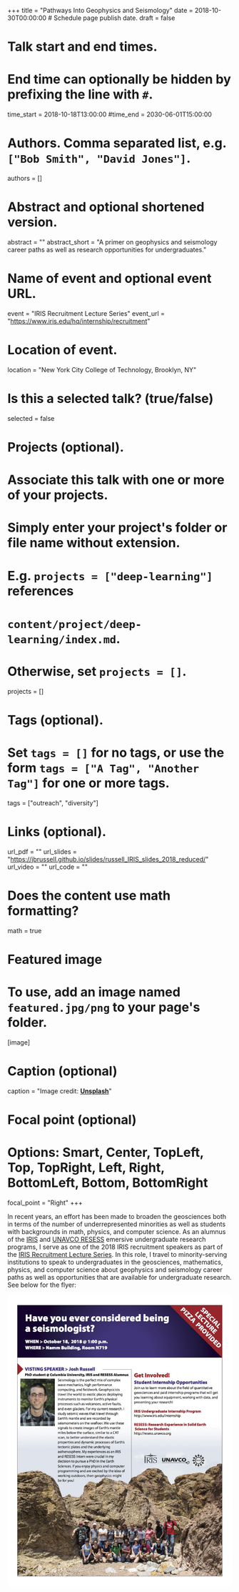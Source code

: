 +++
title = "Pathways Into Geophysics and Seismology"
date = 2018-10-30T00:00:00  # Schedule page publish date.
draft = false

# Talk start and end times.
#   End time can optionally be hidden by prefixing the line with `#`.
time_start = 2018-10-18T13:00:00
#time_end = 2030-06-01T15:00:00

# Authors. Comma separated list, e.g. `["Bob Smith", "David Jones"]`.
authors = []

# Abstract and optional shortened version.
abstract = ""
abstract_short = "A primer on geophysics and seismology career paths as well as research opportunities for undergraduates."

# Name of event and optional event URL.
event = "IRIS Recruitment Lecture Series"
event_url = "https://www.iris.edu/hq/internship/recruitment"

# Location of event.
location = "New York City College of Technology, Brooklyn, NY"

# Is this a selected talk? (true/false)
selected = false

# Projects (optional).
#   Associate this talk with one or more of your projects.
#   Simply enter your project's folder or file name without extension.
#   E.g. `projects = ["deep-learning"]` references 
#   `content/project/deep-learning/index.md`.
#   Otherwise, set `projects = []`.
projects = []

# Tags (optional).
#   Set `tags = []` for no tags, or use the form `tags = ["A Tag", "Another Tag"]` for one or more tags.
tags = ["outreach", "diversity"]

# Links (optional).
url_pdf = ""
url_slides = "https://jbrussell.github.io/slides/russell_IRIS_slides_2018_reduced/"
url_video = ""
url_code = ""

# Does the content use math formatting?
math = true

# Featured image
# To use, add an image named `featured.jpg/png` to your page's folder. 
[image]
  # Caption (optional)
  caption = "Image credit: [**Unsplash**](https://unsplash.com/photos/bzdhc5b3Bxs)"

  # Focal point (optional)
  # Options: Smart, Center, TopLeft, Top, TopRight, Left, Right, BottomLeft, Bottom, BottomRight
  focal_point = "Right"
+++

In recent years, an effort has been made to broaden the geosciences both in terms of the number of underrepresented minorities as well as students with backgrounds in math, physics, and computer science. As an alumnus of the <a href="https://www.iris.edu/hq/internship/blogs/user/80">IRIS</a> and <a href="http://resess.unavco.org/people/alumni/2014/russell/russell.html">UNAVCO RESESS</a> emersive undergraduate research programs, I serve as one of the 2018 IRIS recruitment speakers as part of the <a href="https://www.iris.edu/hq/internship/recruitment">IRIS Recruitment Lecture Series</a>. In this role, I travel to minority-serving institutions to speak to undergraduates in the geosciences, mathematics, physics, and computer science about geophysics and seismology career paths as well as opportunities that are available for undergraduate research. See below for the flyer:

<img src="IRIS_lecture.jpg" alt="IRIS Lecture">

